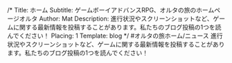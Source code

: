 /*
Title: ホーム
Subtitle: ゲームボーイアドバンスRPG、オルタの旅のホームページオルタ
Author: Mat
Description: 進行状況やスクリーンショットなど、ゲームに関する最新情報を投稿することがあります。私たちのブログ投稿の1つを読んでください！
Placing: 1
Template: blog
*/
#オルタの旅ホーム/ニュース
進行状況やスクリーンショットなど、ゲームに関する最新情報を投稿することがあります。私たちのブログ投稿の1つを読んでください！
